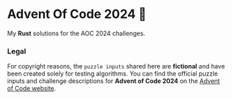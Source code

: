 # Advent Of Code 2024 🎄

My **Rust** solutions for the AOC 2024 challenges.

### Legal
For copyright reasons, the `puzzle inputs` shared here are **fictional** and have been created solely for testing algorithms.
You can find the official puzzle inputs and challenge descriptions for **Advent of Code 2024** on the [Advent of Code website](https://adventofcode.com/2024).